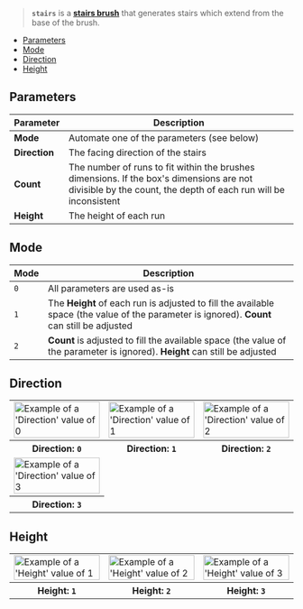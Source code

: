 > **`stairs`** is a **[stairs brush](Stairs-Brushes)** that generates stairs which extend from the base of the brush.

<!-- TOC -->
- [Parameters](#parameters)
- [Mode](#mode)
- [Direction](#direction)
- [Height](#height)

## Parameters

Parameter | Description
--------- | -----------
**Mode** | Automate one of the parameters (see below)
**Direction** | The facing direction of the stairs
**Count** | The number of runs to fit within the brushes dimensions. If the box's dimensions are not divisible by the count, the depth of each run will be inconsistent
**Height** | The height of each run

## Mode

Mode | Description
---- | -----------
`0` |  All parameters are used as-is
`1` |  The **Height** of each run is adjusted to fill the available space (the value of the parameter is ignored). **Count** can still be adjusted
`2` | **Count** is adjusted to fill the available space (the value of the parameter is ignored). **Height** can still be adjusted

## Direction

<!-- SAMPLE stairs_directions 3 -->
<table>
	<tr>
		<td width="33.33%"><img width="100%" src="https://s3.amazonaws.com/misc.lachlanmcdonald.com/magicavoxel-shaders/0.10.3/stairs_direction0.png" alt="Example of a 'Direction' value of 0"></td>
		<td width="33.33%"><img width="100%" src="https://s3.amazonaws.com/misc.lachlanmcdonald.com/magicavoxel-shaders/0.10.3/stairs_direction1.png" alt="Example of a 'Direction' value of 1"></td>
		<td width="33.33%"><img width="100%" src="https://s3.amazonaws.com/misc.lachlanmcdonald.com/magicavoxel-shaders/0.10.3/stairs_direction2.png" alt="Example of a 'Direction' value of 2"></td>
	</tr>
	<tr>
		<th>Direction: <code>0</code></th>
		<th>Direction: <code>1</code></th>
		<th>Direction: <code>2</code></th>
	</tr>
	<tr>
		<td width="33.33%"><img width="100%" src="https://s3.amazonaws.com/misc.lachlanmcdonald.com/magicavoxel-shaders/0.10.3/stairs_direction3.png" alt="Example of a 'Direction' value of 3"></td>
	</tr>
	<tr>
		<th>Direction: <code>3</code></th>
	</tr>
</table>
<!-- END -->

## Height

<!-- SAMPLE stairs_height 3 -->
<table>
	<tr>
		<td width="33.33%"><img width="100%" src="https://s3.amazonaws.com/misc.lachlanmcdonald.com/magicavoxel-shaders/0.10.3/stairs_height1.png" alt="Example of a 'Height' value of 1"></td>
		<td width="33.33%"><img width="100%" src="https://s3.amazonaws.com/misc.lachlanmcdonald.com/magicavoxel-shaders/0.10.3/stairs_height2.png" alt="Example of a 'Height' value of 2"></td>
		<td width="33.33%"><img width="100%" src="https://s3.amazonaws.com/misc.lachlanmcdonald.com/magicavoxel-shaders/0.10.3/stairs_height3.png" alt="Example of a 'Height' value of 3"></td>
	</tr>
	<tr>
		<th>Height: <code>1</code></th>
		<th>Height: <code>2</code></th>
		<th>Height: <code>3</code></th>
	</tr>
</table>
<!-- END -->
